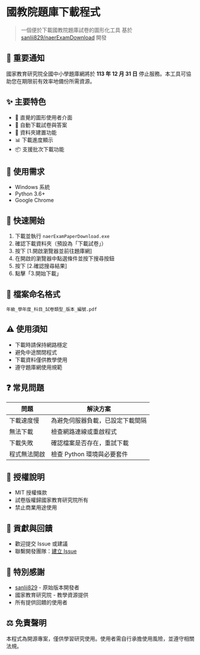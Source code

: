 # 國教院題庫下載程式

> 一個便於下載國教院題庫試卷的圖形化工具
> 基於 [sanlii829/naerExamDownload](https://github.com/sanlii829/naerExamDownload) 開發

## 📢 重要通知
國家教育研究院全國中小學題庫網將於 **113 年 12 月 31 日** 停止服務。本工具可協助您在期限前有效率地備份所需資源。

## ✨ 主要特色

- 📱 直覺的圖形使用者介面
- 🚀 自動下載試卷與答案
- 📂 資料夾建置功能
- 📊 下載進度顯示
- 📦 支援批次下載功能

## 🔧 使用需求

- Windows 系統
- Python 3.6+
- Google Chrome

## 🚀 快速開始

1. 下載並執行 `naerExamPaperDownload.exe`
2. 確認下載資料夾（預設為「下載試卷」）
3. 按下 [1.開啟瀏覽器並前往題庫網]
4. 在開啟的瀏覽器中點選條件並按下搜尋按鈕
5. 按下 [2.確認搜尋結果]
6. 點擊「3.開始下載」

## 📝 檔案命名格式
```
年級_學年度_科目_試卷類型_版本_編號.pdf
```

## ⚠️ 使用須知

- 下載時請保持網路穩定
- 避免中途關閉程式
- 下載資料僅供教學使用
- 遵守題庫網使用規範

## ❓ 常見問題

| 問題 | 解決方案 |
|------|----------|
| 下載速度慢 | 為避免伺服器負載，已設定下載間隔 |
| 無法下載 | 檢查網路連線或重啟程式 |
| 下載失敗 | 確認檔案是否存在，重試下載 |
| 程式無法開啟 | 檢查 Python 環境與必要套件 |

## 📜 授權說明

- MIT 授權條款
- 試卷版權歸國家教育研究院所有
- 禁止商業用途使用

## 🤝 貢獻與回饋

- 歡迎提交 Issue 或建議
- 聯繫開發團隊：[建立 Issue](https://github.com/yourusername/yourrepo/issues)

## 🙏 特別感謝

- [sanlii829](https://github.com/sanlii829) - 原始版本開發者
- 國家教育研究院 - 教學資源提供
- 所有提供回饋的使用者

## ⚖️ 免責聲明

本程式為開源專案，僅供學習研究使用。使用者需自行承擔使用風險，並遵守相關法規。
